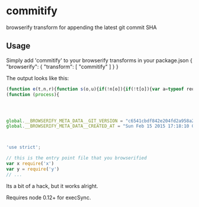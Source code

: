 commitify
============

browserify transform for appending the latest git commit SHA

Usage
-----
Simply add 'commitify' to your browserify transforms in your package.json
{
    "browserify": {
        "transform": [
            "commitify"
        ]
    }
}


The output looks like this:

```js
(function e(t,n,r){function s(o,u){if(!n[o]){if(!t[o]){var a=typeof require=="function"&&require;if(!u&&a)return a(o,!0);if(i)return i(o,!0);var f=new Error("Cannot find module '"+o+"'");throw f.code="MODULE_NOT_FOUND",f}var l=n[o]={exports:{}};t[o][0].call(l.exports,function(e){var n=t[o][1][e];return s(n?n:e)},l,l.exports,e,t,n,r)}return n[o].exports}var i=typeof require=="function"&&require;for(var o=0;o<r.length;o++)s(r[o]);return s})({1:[function(require,module,exports){
(function (process){




global.__BROWSERIFY_META_DATA__GIT_VERSION = "c6541cbdf842e204fd2a958a28e83ba7be42f3c9";
global.__BROWSERIFY_META_DATA__CREATED_AT = "Sun Feb 15 2015 17:18:10 GMT-0500 (PET)";



'use strict';

// this is the entry point file that you browserified
var x require('x')
var y = require('y')
// ...
```


Its a bit of a hack, but it works alright.

Requires node 0.12+ for execSync.
